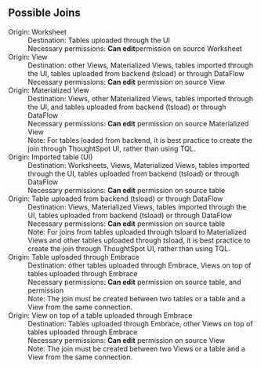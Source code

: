 <h2>Possible Joins</h2>
<dl>
  <dlentry id= "join-worksheet">
    <dt>Origin: Worksheet</dt>
    <dd>Destination: Tables uploaded through the UI</dd>
    <dd>Necessary permissions: <strong>Can edit</strong>permission on source Worksheet</dd>
  </dlentry>
  <dlentry id="join-view">
    <dt>Origin: View</dt>
    <dd>Destination: other Views, Materialized Views, tables imported through the UI, tables uploaded from backend (tsload) or through DataFlow</dd>
    <dd>Necessary permissions: <strong>Can edit</strong> permission on source View</dd>
  </dlentry>
  <dlentry id=”join-materialized-view”>
    <dt>Origin: Materialized View</dt>
    <dd>Destination: Views, other Materialized Views, tables imported through the UI, and tables uploaded from backend (tsload) or through DataFlow</dd>
    <dd>Necessary permissions: <strong>Can edit</strong> permission on source Materialized View</dd>
    <dd>Note: For tables loaded from backend, it is best practice to create the join through ThoughtSpot UI, rather than using TQL.</dd>
  </dlentry>
  <dlentry id=”join-imported-table”>
    <dt>Origin: Imported table (UI)</dt>
    <dd>Destination: Worksheets, Views, Materialized Views, tables imported through the UI, tables uploaded from backend (tsload) or through DataFlow</dd>
    <dd>Necessary permissions: <strong>Can edit</strong> permission on source table</dd>
  </dlentry>
  <dlentry id=”join-table-tsload”>
    <dt>Origin: Table uploaded from backend (tsload) or through DataFlow</dt>
    <dd>Destination: Views, Materialized Views, tables imported through the UI, tables uploaded from backend (tsload) or through DataFlow</dd>
    <dd>Necessary permissions: <strong>Can edit</strong> permission on source table</dd>
    <dd>Note: For joins from tables uploaded through tsloard to Materialized Views and other tables uploaded through tsload, it is best practice to create the join through ThoughtSpot UI, rather than using TQL.</dd>
  <dlentry id=”join-table-embrace”>
      <dt>Origin: Table uploaded through Embrace</dt>
      <dd>Destination: other tables uploaded through Embrace, Views on top of tables uploaded through Embrace</dd>
      <dd>Necessary permissions: <strong>Can edit</strong> permission on source table, and <can manage data> permission</dd>
      <dd>Note: The join must be created between two tables or a table and a View from the same connection.</dd>
    </dlentry>
    <dlentry id=”join-view-embrace”>
      <dt>Origin: View on top of a table uploaded through Embrace</dt>
      <dd>Destination: Tables uploaded through Embrace, other Views on top of tables uploaded through Embrace</dd>
      <dd>Necessary permissions: <strong>Can edit</strong> permission on source View</dd>
      <dd>Note: The join must be created between two Views or a table and a View from the same connection.</dd>
    </dlentry>
</dl>
